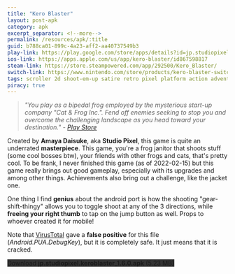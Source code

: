 ```yaml
---
title: "Kero Blaster"
layout: post-apk
category: apk
excerpt_separator: <!--more-->
permalink: /resources/apk/:title
guid: b788ca01-899c-4a23-aff2-aa40737549b3
play-link: https://play.google.com/store/apps/details?id=jp.studiopixel.keroblaster
ios-link: https://apps.apple.com/us/app/kero-blaster/id867598817
steam-link: https://store.steampowered.com/app/292500/Kero_Blaster/
switch-link: https://www.nintendo.com/store/products/kero-blaster-switch/
tags: scroller 2d shoot-em-up satire retro pixel platform action adventure rpg frog cat
piracy: true
---
```


> _"You play as a bipedal frog employed by the mysterious start-up company "Cat & Frog Inc.". Fend off enemies seeking to stop you and overcome the challenging landscape as you head toward your destination." - <a href="https://play.google.com/store/apps/details?id=jp.studiopixel.keroblaster" target="_blank">Play Store</a>_

Created by **Amaya Daisuke**, aka **Studio Pixel**, this game is quite an underrated **masterpiece**. This game, you're a frog janitor that shoots stuff (some cool bosses btw), your friends with other frogs and cats, that's pretty cool.<!--more--> To be frank, I never finished this game (as of 2022-02-15) but this game really brings out good gameplay, especially with its upgrades and among other things. Achievements also bring out a challenge, like the jacket one.

One thing I find **genius** about the android port is how the shooting "gear-shift-thingy" allows you to toggle shoot at any of the 3 directions, while **freeing your right thumb** to tap on the jump button as well. Props to whoever created it for mobile!

Note that <a href="https://www.virustotal.com/gui/file/9738cb9647b11a304185a2cd893e72f9283ab21fcb818dee8d98afeea5af11e4" target="_blank">VirusTotal</a> gave a **false positive** for this file (_Android.PUA.DebugKey_), but it is completely safe. It just means that it is cracked.<br>

<div class="text-center">
    <a class="btn btn-dark btn-block w-100" onclick='apk("jp.studiopixel.keroblaster_1.6.0.apk")' style="text-decoration: none; background-color: #333;"> Download <b>jp.studiopixel.keroblaster_1.6.0.apk</b> (5.23 MB)</a>
</div>
